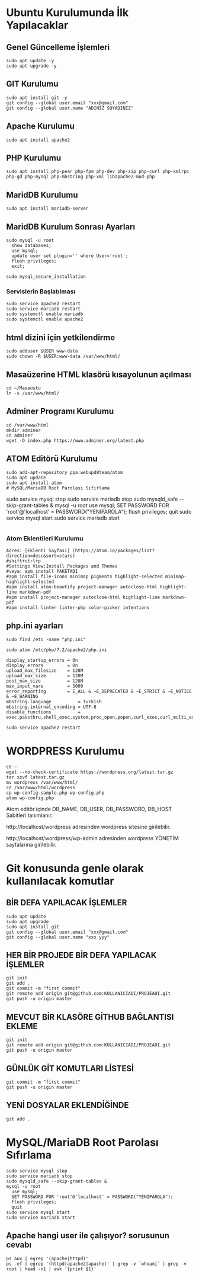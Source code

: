 # Ubuntu Kurulumunda İlk Yapılacaklar

## Genel Güncelleme İşlemleri
```
sudo apt update -y
sudo apt upgrade -y
```

## GIT Kurulumu
```
sudo apt install git -y
git config --global user.email "xxx@gmail.com"
git config --global user.name "ADINIZ SOYADINIZ"
```

## Apache Kurulumu
```
sudo apt install apache2
```

## PHP Kurulumu
```
sudo apt install php-pear php-fpm php-dev php-zip php-curl php-xmlrpc php-gd php-mysql php-mbstring php-xml libapache2-mod-php
```

## MaridDB Kurulumu
```
sudo apt install mariadb-server
```

## MaridDB Kurulum Sonrası Ayarları
```
sudo mysql -u root
  show databases;
  use mysql;
  update user set plugin='' where User='root';
  flush privileges;
  exit;

sudo mysql_secure_installation
```


### Servislerin Başlatılması
```
sudo service apache2 restart
sudo service mariadb restart
sudo systemctl enable mariadb
sudo systemctl enable apache2
```

## html dizini için yetkilendirme
```
sudo adduser $USER www-data
sudo chown -R $USER:www-data /var/www/html/
```

## Masaüzerine HTML klasörü kısayolunun açılması
```
cd ~/Masaüstü
ln -s /var/www/html/
```

## Adminer Programı Kurulumu
```
cd /var/www/html
mkdir adminer
cd adminer
wget -O index.php https://www.adminer.org/latest.php
```

## ATOM Editörü Kurulumu
```
sudo add-apt-repository ppa:webupd8team/atom
sudo apt update
sudo apt install atom
# MySQL/MariaDB Root Parolası Sıfırlama
```
sudo service mysql stop
sudo service mariadb stop
sudo mysqld_safe --skip-grant-tables &
mysql -u root
  use mysql;
  SET PASSWORD FOR 'root'@'localhost' = PASSWORD("YENIPAROLA");
  flush privileges;
  quit
sudo service mysql start
sudo service mariadb start
```
```

### Atom Eklentileri Kurulumu
```
Adres: [Eklenti Sayfası] (https://atom.io/packages/list?direction=desc&sort=stars)
#shift+ctrl+p
#Settings View:Install Packages and Themes
#veya: apm install PAKETADI
#apm install file-icons minimap pigments highlight-selected minimap-highlight-selected
#apm install atom-beautify project-manager autoclose-html highlight-line markdown-pdf
#apm install project-manager autoclose-html highlight-line markdown-pdf
#apm install linter linter-php color-picker intentions
```


## php.ini ayarları
```
sudo find /etc -name "php.ini"

sudo atom /etc/php/7.2/apache2/php.ini

display_startup_errors = On
display_errors         = On
upload_max_filesize    = 128M
upload_max_size        = 128M
post_max_size          = 128M
max_input_vars         = 5000
error_reporting        = E_ALL & ~E_DEPRECATED & ~E_STRICT & ~E_NOTICE & ~E_WARNING
mbstring.language          = Turkish
mbstring.internal_encoding = UTF-8
disable_functions          = exec,passthru,shell_exec,system,proc_open,popen,curl_exec,curl_multi_exec,parse_ini_file,show_source

sudo service apache2 restart
```

# WORDPRESS Kurulumu
```
cd ~
wget --no-check-certificate https://wordpress.org/latest.tar.gz
tar xzvf latest.tar.gz
mv wordpress /var/www/html/
cd /var/www/html/wordpress
cp wp-config-sample.php wp-config.php
atom wp-config.php
```
Atom editör içinde DB_NAME, DB_USER, DB_PASSWORD, DB_HOST Sabitleri tanımlanır.

http://localhost/wordpress adresinden wordpress sitesine girilebilir.

http://localhost/wordpress/wp-admin adresinden wordpress YÖNETİM sayfalarına girilebilir.


# Git konusunda genle olarak kullanılacak komutlar

## BİR DEFA YAPILACAK İŞLEMLER
```
sudo apt update
sudo apt upgrade
sudo apt install git
git config --global user.email "xxx@gmail.com"
git config --global user.name "xxx yyy"
```

## HER BİR PROJEDE BİR DEFA YAPILACAK İŞLEMLER
```
git init
git add .
git commit -m "first commit"
git remote add origin git@github.com:KULLANICIADI/PROJEADI.git
git push -u origin master
```

## MEVCUT BİR KLASÖRE GİTHUB BAĞLANTISI EKLEME
```
git init
git remote add origin git@github.com:KULLANICIADI/PROJEADI.git
git push -u origin master
```

## GÜNLÜK GİT KOMUTLARI LİSTESİ
```
git commit -m "first commit"
git push -u origin master
```

## YENİ DOSYALAR EKLENDİĞİNDE
```
git add .
```

# MySQL/MariaDB Root Parolası Sıfırlama
```
sudo service mysql stop
sudo service mariadb stop
sudo mysqld_safe --skip-grant-tables &
mysql -u root
  use mysql;
  SET PASSWORD FOR 'root'@'localhost' = PASSWORD("YENIPAROLA");
  flush privileges;
  quit
sudo service mysql start
sudo service mariadb start
```

## Apache hangi user ile çalışıyor? sorusunun cevabı
```
ps aux | egrep '(apache|httpd)'
ps -ef | egrep '(httpd|apache2|apache)' | grep -v `whoami` | grep -v root | head -n1 | awk '{print $1}'
```
